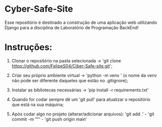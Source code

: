 # Cyber-Safe-Site

Esse repositório é destinado a construção de uma aplicação web utilizando Django para a disciplina de Laboratório de Programação BackEnd!

# Instruções:

1. Clonar o repositório na pasta selecionada -> 'git clone https://github.com/FelipeS04/Ciber-Safe-site.git';

2. Criar seu próprio ambiente virtual -> 'python -m venv <nomedavenv>' (o nome da venv não pode ser diferente daqueles que estão no .gitignore);

3. Instalar as bibliotecas necessárias -> 'pip install -r requirements.txt'

4. Quando for codar sempre dê um 'git pull' para atualizar o repositório que está na sua máquina;

5. Após codar algo no projeto (alterar/adicionar arquivos): 'git add .' - 'git commit -m "<nomedocommit>"' - 'git push origin main'
  
